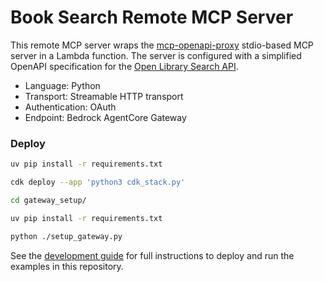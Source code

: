 # Book Search Remote MCP Server

This remote MCP server wraps the [mcp-openapi-proxy](https://pypi.org/project/mcp-openapi-proxy/)
stdio-based MCP server in a Lambda function. The server is configured with a simplified OpenAPI
specification for the [Open Library Search API](https://openlibrary.org/dev/docs/api/search).

- Language: Python
- Transport: Streamable HTTP transport
- Authentication: OAuth
- Endpoint: Bedrock AgentCore Gateway

### Deploy

```bash
uv pip install -r requirements.txt

cdk deploy --app 'python3 cdk_stack.py'

cd gateway_setup/

uv pip install -r requirements.txt

python ./setup_gateway.py
```

See the [development guide](/DEVELOP.md) for full instructions to deploy and run the examples in this repository.
